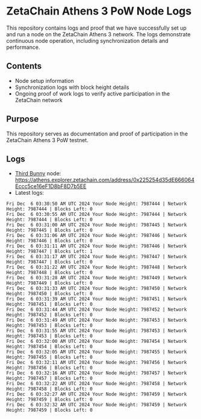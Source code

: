 # ZetaChain Athens 3 PoW Node Logs
This repository contains logs and proof that we have successfully set up and run a node on the ZetaChain Athens 3 network. The logs demonstrate continuous node operation, including synchronization details and performance.

## Contents
- Node setup information
- Synchronization logs with block height details
- Ongoing proof of work logs to verify active participation in the ZetaChain network

## Purpose
This repository serves as documentation and proof of participation in the ZetaChain Athens 3 PoW testnet.

## Logs

- [Third Bunny](https://thirdbunny.xyz/) node: https://athens.explorer.zetachain.com/address/0x225254d35dE666064Eccc5ce16eF1D8bF8D7b5EE
- Latest logs:
```
Fri Dec  6 03:30:50 AM UTC 2024 Your Node Height: 7987444 | Network Height: 7987444 | Blocks Left: 0
Fri Dec  6 03:30:55 AM UTC 2024 Your Node Height: 7987444 | Network Height: 7987444 | Blocks Left: 0
Fri Dec  6 03:31:00 AM UTC 2024 Your Node Height: 7987445 | Network Height: 7987445 | Blocks Left: 0
Fri Dec  6 03:31:06 AM UTC 2024 Your Node Height: 7987446 | Network Height: 7987446 | Blocks Left: 0
Fri Dec  6 03:31:11 AM UTC 2024 Your Node Height: 7987446 | Network Height: 7987447 | Blocks Left: 1
Fri Dec  6 03:31:17 AM UTC 2024 Your Node Height: 7987447 | Network Height: 7987447 | Blocks Left: 0
Fri Dec  6 03:31:22 AM UTC 2024 Your Node Height: 7987448 | Network Height: 7987448 | Blocks Left: 0
Fri Dec  6 03:31:28 AM UTC 2024 Your Node Height: 7987449 | Network Height: 7987449 | Blocks Left: 0
Fri Dec  6 03:31:33 AM UTC 2024 Your Node Height: 7987450 | Network Height: 7987450 | Blocks Left: 0
Fri Dec  6 03:31:39 AM UTC 2024 Your Node Height: 7987451 | Network Height: 7987451 | Blocks Left: 0
Fri Dec  6 03:31:44 AM UTC 2024 Your Node Height: 7987452 | Network Height: 7987452 | Blocks Left: 0
Fri Dec  6 03:31:49 AM UTC 2024 Your Node Height: 7987453 | Network Height: 7987453 | Blocks Left: 0
Fri Dec  6 03:31:55 AM UTC 2024 Your Node Height: 7987453 | Network Height: 7987453 | Blocks Left: 0
Fri Dec  6 03:32:00 AM UTC 2024 Your Node Height: 7987454 | Network Height: 7987454 | Blocks Left: 0
Fri Dec  6 03:32:05 AM UTC 2024 Your Node Height: 7987455 | Network Height: 7987455 | Blocks Left: 0
Fri Dec  6 03:32:11 AM UTC 2024 Your Node Height: 7987456 | Network Height: 7987456 | Blocks Left: 0
Fri Dec  6 03:32:16 AM UTC 2024 Your Node Height: 7987457 | Network Height: 7987457 | Blocks Left: 0
Fri Dec  6 03:32:22 AM UTC 2024 Your Node Height: 7987458 | Network Height: 7987458 | Blocks Left: 0
Fri Dec  6 03:32:27 AM UTC 2024 Your Node Height: 7987459 | Network Height: 7987459 | Blocks Left: 0
Fri Dec  6 03:32:32 AM UTC 2024 Your Node Height: 7987459 | Network Height: 7987459 | Blocks Left: 0
```
